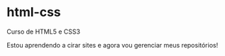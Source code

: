 # html-css
 Curso de HTML5 e CSS3

 Estou aprendendo a cirar sites e agora vou gerenciar meus repositórios!
